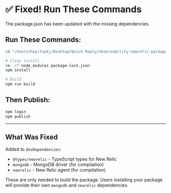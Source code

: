 # ✅ Fixed! Run These Commands

The package.json has been updated with the missing dependencies.

## Run These Commands:

```bash
cd "/Users/heyitspkj/Desktop/Quick Reply/observability-newrelic-package"

# Clean install
rm -rf node_modules package-lock.json
npm install

# Build
npm run build
```

## Then Publish:

```bash
npm login
npm publish
```

---

## What Was Fixed

Added to `devDependencies`:
- `@types/newrelic` - TypeScript types for New Relic
- `mongodb` - MongoDB driver (for compilation)
- `newrelic` - New Relic agent (for compilation)

These are only needed to build the package. Users installing your package will provide their own `mongodb` and `newrelic` dependencies.

